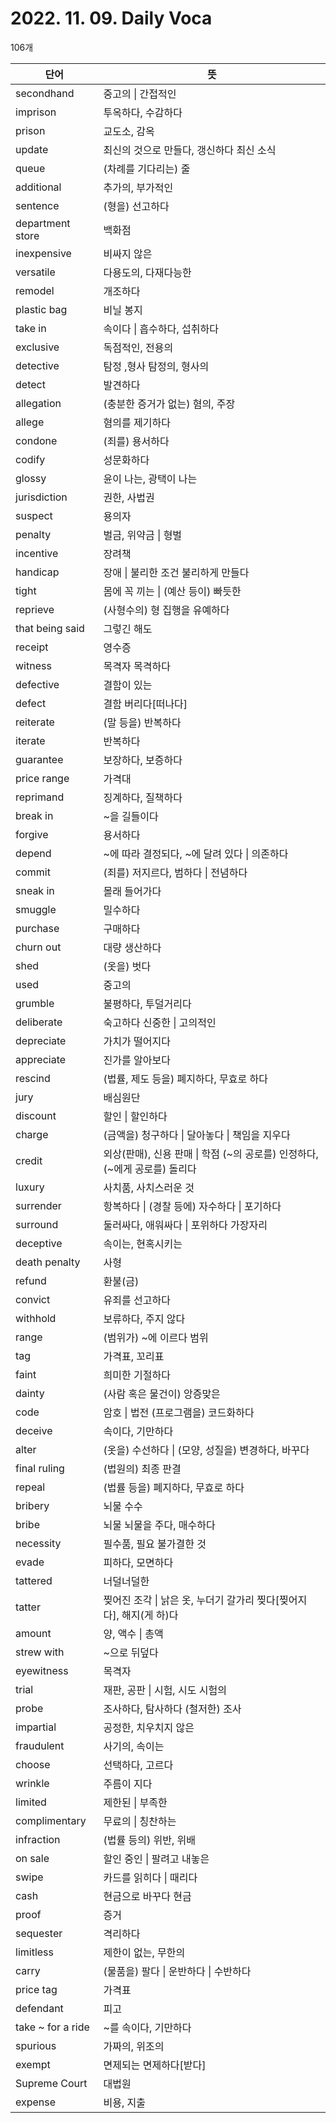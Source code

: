 # 2022. 11. 09. Daily Voca

106개

| 단어              | 뜻                                                           |
| ----------------- | ------------------------------------------------------------ |
| secondhand        | 중고의 \| 간접적인                                           |
| imprison          | 투옥하다, 수감하다                                           |
| prison            | 교도소, 감옥                                                 |
| update            | 최신의 것으로 만들다, 갱신하다 최신 소식                     |
| queue             | (차례를 기다리는) 줄                                         |
| additional        | 추가의, 부가적인                                             |
| sentence          | (형을) 선고하다                                              |
| department store  | 백화점                                                       |
| inexpensive       | 비싸지 않은                                                  |
| versatile         | 다용도의, 다재다능한                                         |
| remodel           | 개조하다                                                     |
| plastic bag       | 비닐 봉지                                                    |
| take in           | 속이다 \| 흡수하다, 섭취하다                                 |
| exclusive         | 독점적인, 전용의                                             |
| detective         | 탐정 ,형사 탐정의, 형사의                                    |
| detect            | 발견하다                                                     |
| allegation        | (충분한 증거가 없는) 혐의, 주장                              |
| allege            | 혐의를 제기하다                                              |
| condone           | (죄를) 용서하다                                              |
| codify            | 성문화하다                                                   |
| glossy            | 윤이 나는, 광택이 나는                                       |
| jurisdiction      | 권한, 사법권                                                 |
| suspect           | 용의자                                                       |
| penalty           | 벌금, 위약금 \| 형벌                                         |
| incentive         | 장려책                                                       |
| handicap          | 장애 \| 불리한 조건 불리하게 만들다                          |
| tight             | 몸에 꼭 끼는 \| (예산 등이) 빠듯한                           |
| reprieve          | (사형수의) 형 집행을 유예하다                                |
| that being said   | 그렇긴 해도                                                  |
| receipt           | 영수증                                                       |
| witness           | 목격자 목격하다                                              |
| defective         | 결함이 있는                                                  |
| defect            | 결함 버리다[떠나다]                                          |
| reiterate         | (말 등을) 반복하다                                           |
| iterate           | 반복하다                                                     |
| guarantee         | 보장하다, 보증하다                                           |
| price range       | 가격대                                                       |
| reprimand         | 징계하다, 질책하다                                           |
| break in          | ~을 길들이다                                                 |
| forgive           | 용서하다                                                     |
| depend            | ~에 따라 결정되다, ~에 달려 있다 \| 의존하다                 |
| commit            | (죄를) 저지르다, 범하다 \| 전념하다                          |
| sneak in          | 몰래 들어가다                                                |
| smuggle           | 밀수하다                                                     |
| purchase          | 구매하다                                                     |
| churn out         | 대량 생산하다                                                |
| shed              | (옷을) 벗다                                                  |
| used              | 중고의                                                       |
| grumble           | 불평하다, 투덜거리다                                         |
| deliberate        | 숙고하다 신중한 \| 고의적인                                  |
| depreciate        | 가치가 떨어지다                                              |
| appreciate        | 진가를 알아보다                                              |
| rescind           | (법률, 제도 등을) 폐지하다, 무효로 하다                      |
| jury              | 배심원단                                                     |
| discount          | 할인 \| 할인하다                                             |
| charge            | (금액을) 청구하다 \| 달아놓다 \| 책임을 지우다               |
| credit            | 외상(판매), 신용 판매 \| 학점 (~의 공로를) 인정하다, (~에게 공로를) 돌리다 |
| luxury            | 사치품, 사치스러운 것                                        |
| surrender         | 항복하다 \| (경찰 등에) 자수하다 \| 포기하다                 |
| surround          | 둘러싸다, 애워싸다 \| 포위하다 가장자리                      |
| deceptive         | 속이는, 현혹시키는                                           |
| death penalty     | 사형                                                         |
| refund            | 환불(금)                                                     |
| convict           | 유죄를 선고하다                                              |
| withhold          | 보류하다, 주지 않다                                          |
| range             | (범위가) ~에 이르다 범위                                     |
| tag               | 가격표, 꼬리표                                               |
| faint             | 희미한 기절하다                                              |
| dainty            | (사람 혹은 물건이) 앙증맞은                                  |
| code              | 암호 \| 법전 (프로그램을) 코드화하다                         |
| deceive           | 속이다, 기만하다                                             |
| alter             | (옷을) 수선하다 \| (모양, 성질을) 변경하다, 바꾸다           |
| final ruling      | (법원의) 최종 판결                                           |
| repeal            | (법률 등을) 폐지하다, 무효로 하다                            |
| bribery           | 뇌물 수수                                                    |
| bribe             | 뇌물 뇌물을 주다, 매수하다                                   |
| necessity         | 필수품, 필요 불가결한 것                                     |
| evade             | 피하다, 모면하다                                             |
| tattered          | 너덜너덜한                                                   |
| tatter            | 찢어진 조각 \| 낡은 옷, 누더기 갈가리 찢다[찢어지다], 해지(게 하)다 |
| amount            | 양, 액수 \| 총액                                             |
| strew with        | ~으로 뒤덮다                                                 |
| eyewitness        | 목격자                                                       |
| trial             | 재판, 공판 \| 시험, 시도 시험의                              |
| probe             | 조사하다, 탐사하다 (철저한) 조사                             |
| impartial         | 공정한, 치우치지 않은                                        |
| fraudulent        | 사기의, 속이는                                               |
| choose            | 선택하다, 고르다                                             |
| wrinkle           | 주름이 지다                                                  |
| limited           | 제한된 \| 부족한                                             |
| complimentary     | 무료의 \| 칭찬하는                                           |
| infraction        | (법률 등의) 위반, 위배                                       |
| on sale           | 할인 중인 \| 팔려고 내놓은                                   |
| swipe             | 카드를 읽히다 \| 때리다                                      |
| cash              | 현금으로 바꾸다 현금                                         |
| proof             | 증거                                                         |
| sequester         | 격리하다                                                     |
| limitless         | 제한이 없는, 무한의                                          |
| carry             | (물품을) 팔다 \| 운반하다 \| 수반하다                        |
| price tag         | 가격표                                                       |
| defendant         | 피고                                                         |
| take ~ for a ride | ~를 속이다, 기만하다                                         |
| spurious          | 가짜의, 위조의                                               |
| exempt            | 면제되는 면제하다[받다]                                      |
| Supreme Court     | 대법원                                                       |
| expense           | 비용, 지출                                                   |